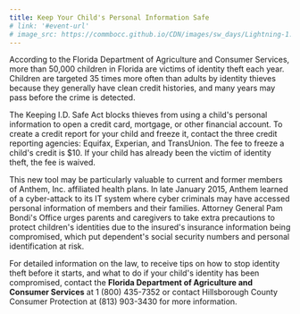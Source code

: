 ```yaml
---
title: Keep Your Child's Personal Information Safe
# link: '#event-url'
# image_src: https://commbocc.github.io/CDN/images/sw_days/Lightning-1.jpg
---
```


According to the Florida Department of Agriculture and Consumer Services, more than 50,000 children in Florida are victims of identity theft each year. Children are targeted 35 times more often than adults by identity thieves because they generally have clean credit histories, and many years may pass before the crime is detected.

The Keeping I.D. Safe Act blocks thieves from using a child's personal information to open a credit card, mortgage, or other financial account. To create a credit report for your child and freeze it, contact the three credit reporting agencies: Equifax, Experian, and TransUnion. The fee to freeze a child's credit is $10. If your child has already been the victim of identity theft, the fee is waived.

This new tool may be particularly valuable to current and former members of Anthem, Inc. affiliated health plans. In late January 2015, Anthem learned of a cyber-attack to its IT system where cyber criminals may have accessed personal information of members and their families. Attorney General Pam Bondi's Office urges parents and caregivers to take extra precautions to protect children's identities due to the insured's insurance information being compromised, which put dependent's social security numbers and personal identification at risk.

For detailed information on the law, to receive tips on how to stop identity theft before it starts, and what to do if your child's identity has been compromised, contact the __Florida Department of Agriculture and Consumer Services__ at 1 (800) 435-7352 or contact Hillsborough County Consumer Protection at (813) 903-3430 for more information.
